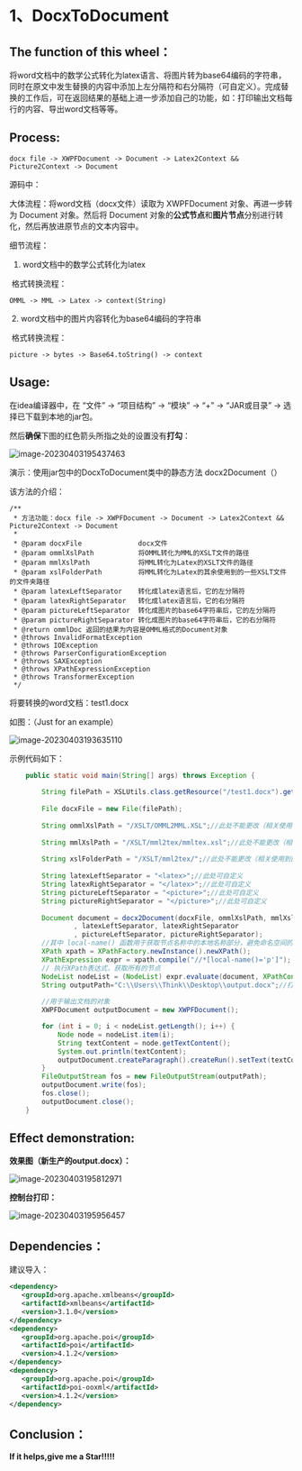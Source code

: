 # 1、DocxToDocument

## The function of this wheel：

将word文档中的数学公式转化为latex语言、将图片转为base64编码的字符串，同时在原文中发生替换的内容中添加上左分隔符和右分隔符（可自定义）。完成替换的工作后，可在返回结果的基础上进一步添加自己的功能，如：打印输出文档每行的内容、导出word文档等等。

## Process:

```
docx file -> XWPFDocument -> Document -> Latex2Context && Picture2Context -> Document
```

源码中：

大体流程：将word文档（docx文件）读取为 XWPFDocument 对象、再进一步转为 Document 对象。然后将 Document 对象的**公式节点**和**图片节点**分别进行转化，然后再放进原节点的文本内容中。

细节流程：

1. word文档中的数学公式转化为latex

​	格式转换流程：

```
OMML -> MML -> Latex -> context(String)
```

​	2. word文档中的图片内容转化为base64编码的字符串

​	格式转换流程：

```
picture -> bytes -> Base64.toString() -> context
```

## Usage:

在idea编译器中，在 “文件” -> “项目结构” -> “模块” -> “+” -> “JAR或目录” -> 选择已下载到本地的jar包。

然后**确保**下图的红色箭头所指之处的设置没有**打勾**：

![image-20230403195437463](https://github.com/re-resolve/my-Wheel/blob/main/image-20230403195437463.png)


演示：使用jar包中的DocxToDocument类中的静态方法 docx2Document（）

该方法的介绍：

```
/**
 * 方法功能：docx file -> XWPFDocument -> Document -> Latex2Context && Picture2Context -> Document
 *
 * @param docxFile              docx文件
 * @param ommlXslPath           将OMML转化为MML的XSLT文件的路径
 * @param mmlXslPath            将MML转化为Latex的XSLT文件的路径
 * @param xslFolderPath         将MML转化为Latex的其余使用到的一些XSLT文件的文件夹路径
 * @param latexLeftSeparator    转化成latex语言后，它的左分隔符
 * @param latexRightSeparator   转化成latex语言后，它的右分隔符
 * @param pictureLeftSeparator  转化成图片的base64字符串后，它的左分隔符
 * @param pictureRightSeparator 转化成图片的base64字符串后，它的右分隔符
 * @return ommlDoc 返回的结果为内容是OMML格式的Document对象
 * @throws InvalidFormatException
 * @throws IOException
 * @throws ParserConfigurationException
 * @throws SAXException
 * @throws XPathExpressionException
 * @throws TransformerException
 */
```

将要转换的word文档：test1.docx 

如图：（Just for an example）

![image-20230403193635110](https://github.com/re-resolve/my-Wheel/blob/main/image-20230403193635110.png)

示例代码如下：

```java
    public static void main(String[] args) throws Exception {
        
        String filePath = XSLUtils.class.getResource("/test1.docx").getFile();
        
        File docxFile = new File(filePath);
    
        String ommlXslPath = "/XSLT/OMML2MML.XSL";//此处不能更改（相关使用到的xsl文件（XSLT）已存在于本jar包中）
    
        String mmlXslPath = "/XSLT/mml2tex/mmltex.xsl";//此处不能更改（相关使用到的xsl文件（XSLT）已存在于本jar包中）
    
        String xslFolderPath = "/XSLT/mml2tex/";//此处不能更改（相关使用到的xsl文件（XSLT）已存在于本jar包中）
    
        String latexLeftSeparator = "<latex>";//此处可自定义
        String latexRightSeparator = "</latex>";//此处可自定义
        String pictureLeftSeparator = "<picture>";//此处可自定义
        String pictureRightSeparator = "</picture>";//此处可自定义
        
        Document document = docx2Document(docxFile, ommlXslPath, mmlXslPath, xslFolderPath
                , latexLeftSeparator, latexRightSeparator
                , pictureLeftSeparator, pictureRightSeparator);
        //其中 local-name() 函数用于获取节点名称中的本地名称部分，避免命名空间的问题。
        XPath xpath = XPathFactory.newInstance().newXPath();
        XPathExpression expr = xpath.compile("//*[local-name()='p']");
        // 执行XPath表达式，获取所有的节点
        NodeList nodeList = (NodeList) expr.evaluate(document, XPathConstants.NODESET);
        String outputPath="C:\\Users\\Think\\Desktop\\output.docx";//打印输出的word文档路径可选
        
        //用于输出文档的对象
        XWPFDocument outputDocument = new XWPFDocument();

        for (int i = 0; i < nodeList.getLength(); i++) {
            Node node = nodeList.item(i);
            String textContent = node.getTextContent();
            System.out.println(textContent);
            outputDocument.createParagraph().createRun().setText(textContent);
        }
        FileOutputStream fos = new FileOutputStream(outputPath);
        outputDocument.write(fos);
        fos.close();
        outputDocument.close();
    }
```



## Effect demonstration:

**效果图（新生产的output.docx）：**

![image-20230403195812971](https://github.com/re-resolve/my-Wheel/blob/main/image-20230403195812971.png)

**控制台打印：**

![image-20230403195956457](https://github.com/re-resolve/my-Wheel/blob/main/image-20230403195956457.png)



## Dependencies：

建议导入：

```xml
<dependency>
   <groupId>org.apache.xmlbeans</groupId>
   <artifactId>xmlbeans</artifactId>
   <version>3.1.0</version>
</dependency>
<dependency>
   <groupId>org.apache.poi</groupId>
   <artifactId>poi</artifactId>
   <version>4.1.2</version>
</dependency>
<dependency>
   <groupId>org.apache.poi</groupId>
   <artifactId>poi-ooxml</artifactId>
   <version>4.1.2</version>
</dependency>
```

## Conclusion：

**If it helps,give me a Star!!!!!**
